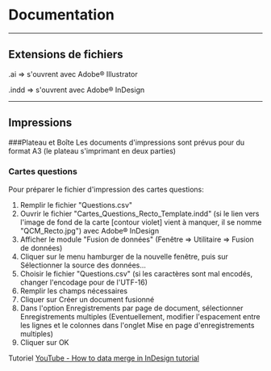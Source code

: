 # Documentation

----
## Extensions de fichiers

.ai => s'ouvrent avec Adobe® Illustrator

.indd => s'ouvrent avec Adobe® InDesign

----
## Impressions
###Plateau et Boîte
Les documents d'impressions sont prévus pour du format A3 (le plateau s'imprimant en deux parties)

### Cartes questions
Pour préparer le fichier d'impression des cartes questions:

1. Remplir le fichier "Questions.csv"
2. Ouvrir le fichier "Cartes\_Questions\_Recto\_Template.indd"
(si le lien vers l'image de fond de la carte [contour violet] vient à manquer, il se nomme "QCM\_Recto.jpg") avec Adobe® InDesign
3. Afficher le module "Fusion de données" (Fenêtre => Utilitaire => Fusion de données)
4. Cliquer sur le menu hamburger de la nouvelle fenêtre, puis sur Sélectionner la source des données...
5. Choisir le fichier "Questions.csv" (si les caractères sont mal encodés, changer l'encodage pour de l'UTF-16)
6. Remplir les champs nécessaires
7. Cliquer sur Créer un document fusionné
8. Dans l'option Enregistrements par page de document, sélectionner Enregistrements multiples (Eventuellement, modifier l'espacement entre les lignes et le colonnes dans l'onglet Mise en page d'enregistrements multiples)
9. Cliquer sur OK

Tutoriel [YouTube - How to data merge in InDesign tutorial](https://www.youtube.com/watch?v=ktcbTtC3-Xk)